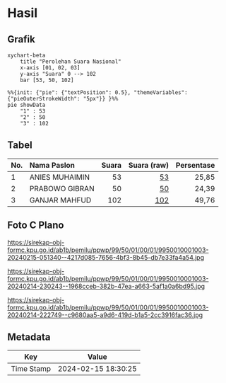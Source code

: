 # Hasil

## Grafik

```mermaid
xychart-beta
    title "Perolehan Suara Nasional"
    x-axis [01, 02, 03]
    y-axis "Suara" 0 --> 102
    bar [53, 50, 102]
```

```mermaid
%%{init: {"pie": {"textPosition": 0.5}, "themeVariables": {"pieOuterStrokeWidth": "5px"}} }%%
pie showData
    "1" : 53
    "2" : 50
    "3" : 102
```

## Tabel

| No. | Nama Paslon    | Suara | Suara (raw) | Persentase |
|:--- |:-------------- | -----:| -----------:| ----------:|
| 1   | ANIES MUHAIMIN | 53    | [53][p-1]   | 25,85      |
| 2   | PRABOWO GIBRAN | 50    | [50][p-2]   | 24,39      |
| 3   | GANJAR MAHFUD  | 102   | [102][p-3]  | 49,76      |


[p-1]: https://github.com/gigit-pemilu/pemilu-2024/blob/main/pilpres/hitung-suara/sub/99-luar-negeri/sub/50-houston-amerika-serikat/sub/01-houston-amerika-serikat/sub/0001-houston-amerika-serikat/sub/003-tps-002/sub/paslon-1.txt
[p-2]: https://github.com/gigit-pemilu/pemilu-2024/blob/main/pilpres/hitung-suara/sub/99-luar-negeri/sub/50-houston-amerika-serikat/sub/01-houston-amerika-serikat/sub/0001-houston-amerika-serikat/sub/003-tps-002/sub/paslon-2.txt
[p-3]: https://github.com/gigit-pemilu/pemilu-2024/blob/main/pilpres/hitung-suara/sub/99-luar-negeri/sub/50-houston-amerika-serikat/sub/01-houston-amerika-serikat/sub/0001-houston-amerika-serikat/sub/003-tps-002/sub/paslon-3.txt

## Foto C Plano

https://sirekap-obj-formc.kpu.go.id/ab1b/pemilu/ppwp/99/50/01/00/01/9950010001003-20240215-051340--4217d085-7656-4bf3-8b45-db7e33fa4a54.jpg

https://sirekap-obj-formc.kpu.go.id/ab1b/pemilu/ppwp/99/50/01/00/01/9950010001003-20240214-230243--1968cceb-382b-47ea-a663-5af1a0a6bd95.jpg

https://sirekap-obj-formc.kpu.go.id/ab1b/pemilu/ppwp/99/50/01/00/01/9950010001003-20240214-222749--c9680aa5-a9d6-419d-b1a5-2cc3916fac36.jpg


## Metadata

| Key        | Value               |
| ---------- | ------------------- |
| Time Stamp | 2024-02-15 18:30:25 |



